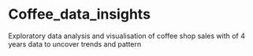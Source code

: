 # Coffee_data_insights
Exploratory data analysis and visualisation of coffee shop sales with of 4 years data to uncover trends and pattern
